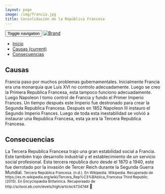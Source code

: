 ```yaml
---
layout: page
image: /img/francia.jpg
title: Consolidación de la República Francesa
---
```

<nav class="navbar navbar-inverse navbar-translucent navbar-fixed-top" id="navbar">
	<div class="container-fluid">
	    <div class="navbar-header">
		    <button type="button" class="navbar-toggle collapsed" data-toggle="collapse" data-target="#bs-example-navbar-collapse-1" aria-expanded="false">
	        <span class="sr-only">Toggle navigation</span>
	        <span class="icon-bar"></span>
	        <span class="icon-bar"></span>
	        <span class="icon-bar"></span>
	      </button>
	      <a class="navbar-brand" href="{{site.github.url}}">
	        <img alt="Brand" src="{{site.github.url}}{{site.icon}}">
	      </a>
	    </div>
	    <!-- Collect the nav links, forms, and other content for toggling -->
	    <div class="collapse navbar-collapse" id="bs-example-navbar-collapse-1">
	      <ul class="nav navbar-nav">
		    <li><a href="{{site.github.url}}">Inicio</a></li>
	        <li class="active"><a href="#causas">Causas <span class="sr-only">(current)</span></a></li>
	        <li><a href="#cons">Consecuencias</a></li>
	      </ul>
	    </div><!-- /.navbar-collapse -->
	</div>
</nav>

<h2 id="causas">Causas</h2>
Francia paso por muchos problemas gubernamentales. Inicialmente Francia era una monarquia que Luis XVI no controlo adecuadamente. Luego se creo la Primera Republica Francesa, esta tampoco funciono adecuadamente. Luego Napoleon I tomo control de Francia y fundo el Primer Imperio Frances. Un tiempo después este Imperio fue destronado para crear la Segunda Republica Francesa. Después en 1852 Napoleon III instauro el Segundo Imperio Frances. Luego de toda esta inestabilidad se volvió a instaurar una Republica Francesa, esta ya era la Tercera Republica Francesa.

<h2 id="cons">Consecuencias</h2>
La Tercera Republica Francesa trajo una gran estabilidad social a Francia. Este también trajo desarrollo industrial y el establecimiento de un servicio social profesional. Esta tercera republica duro desde el 1870 a 1940, este fue derrotado por la invasión de Tercer Reich durante la Segunda Guerra Mundial.

<small class="bib">
Tercera República Francesa. (n.d.). En Wikipedia. Wikipedia. Recuperado de https://es.m.wikipedia.org/wiki/Tercera_Rep%C3%BAblica_Francesa
Third Republic. (2015). En Encyclopædia Britannica. Recuperaado de http://school.eb.com/levels/high/article/473474#
</small>

